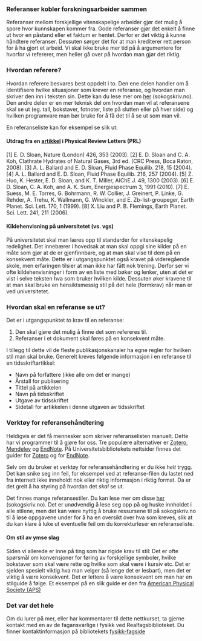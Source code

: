 ### Referanser kobler forskningsarbeider sammen
Referanser mellom forskjellige vitenskapelige arbeider gjør det mulig å spore hvor kunnskapen kommer fra. Gode referanser gjør det enkelt å finne ut hvor en påstand eller et faktum er hentet. Derfor er det viktig å kunne håndtere referanser. Dessuten sørger det for at man krediterer rett person for å ha gjort et arbeid. Vi skal ikke bruke mer tid på å argumentere for hvorfor vi refererer, men heller gå over på hvordan man gjør det riktig. 

### Hvordan referere?
Hvordan referere besvares best oppdelt i to. Den ene delen handler om å identifisere hvilke situasjoner som krever en referanse, og hvordan man skriver den inn i teksten sin. Dette kan du lese mer om [her](https://sokogskriv.no/kildebruk-og-referanser/hvordan-referere/) (sokogskriv.no). Den andre delen er en mer teknisk del om hvordan man vil at referansene skal se ut (eg. tall, bokstaver, fotnoter, liste på slutten eller på hver side) og hvilken programvare man bør bruke for å få det til å se ut som man vil. 

En referanseliste kan for eksempel se slik ut:

<div>
<b-list-group>
  <b-list-group-item variant="secondary">
      <h4>Utdrag fra en <a href="https://journals.aps.org/prl/abstract/10.1103/PhysRevLett.120.144501">artikkel</a> i Physical Review Letters (PRL)</h4>
  </b-list-group-item>
  <b-list-group-item>[1] E. D. Sloan, Nature (London) 426, 353 (2003).</b-list-group-item>
  <b-list-group-item>[2] E. D. Sloan and C. A. Koh, Clathrate Hydrates of Natural Gases, 3rd ed. (CRC Press, Boca Raton, 2008).</b-list-group-item>
  <b-list-group-item>[3] A. L. Ballard and E. D. Sloan, Fluid Phase Equilib. 218, 15 (2004).</b-list-group-item>
  <b-list-group-item>[4] A. L. Ballard and E. D. Sloan, Fluid Phase Equilib. 216, 257 (2004).</b-list-group-item>
  <b-list-group-item>[5] Z. Huo, K. Hester, E. D. Sloan, and K. T. Miller, AIChE J. 49, 1300 (2003).</b-list-group-item>
  <b-list-group-item>[6] E. D. Sloan, C. A. Koh, and A. K. Sum, Energiespectrum 3, 1991 (2010).</b-list-group-item>
  <b-list-group-item>[7] E. Suess, M. E. Torres, G. Bohrmann, R. W. Collier, J. Greinert, P. Linke, G. Rehder, A. Trehu, K. Wallmann, G. Winckler, and E. Zb-list-groupeger, Earth Planet. Sci. Lett. 170, 1 (1999).</b-list-group-item>
  <b-list-group-item>[8] X. Liu and P. B. Flemings, Earth Planet. Sci. Lett. 241, 211 (2006).</b-list-group-item>
</b-list-group>
</div>

<div class="alert alert-primary">
<h4> Kildehenvisning på universitetet (vs. vgs)</h4>
På universitetet skal man læres opp til standarder for vitenskapelig redelighet. Det innebærer i hovedsak at man skal oppgi sine kilder på en måte som gjør at de er gjenfinnbare, og at man skal vise til dem på en konsekvent måte. Dette er i utgangspunktet også kravet på videregående skole, men erfaringen tilsier at man ikke har fått nok trening. Derfor ser vi ofte kildehenvisninger i form av en liste med bøker og lenker, uten at det er vist i selve teksten hva som bruker hvilken kilde. Dessuten øker kravene til at man skal bruke en hensiktsmessig stil på det hele (formkrav) når man er ved universitetet. 
</div>

### Hvordan skal en referanse se ut?
Det er i utgangspunktet *to* krav til en referanse:

<div>
<ol>
  <li>Den skal gjøre det mulig å finne det som refereres til.</li>
  <li>Referanser i et dokument skal føres på en konsekvent måte.</li>
</ol>
</div>

I tillegg til dette vil de fleste publikasjonskanaler ha egne regler for hvilken stil man skal bruke. Generelt kreves følgende informasjon i en referanse til en tidsskriftartikkel:

<div>
<ul>
  <li>Navn på forfattere (ikke alle om det er mange)</li>
  <li>Årstall for publisering</li>
  <li>Tittel på artikkelen</li>
  <li>Navn på tidsskriftet</li>
  <li>Utgave av tidsskriftet</li>
  <li>Sidetall for artikkelen i denne utgaven av tidsskriftet</li>
</ul>
</div>

### Verktøy for referansehåndtering
Heldigvis er det få mennesker som skriver referanselisten manuelt. Dette har vi programmer til å gjøre for oss. Tre populære alternativer er [Zotero](https://www.zotero.org), [Mendeley](https://www.mendeley.com) og [EndNote](http://endnote.com). På Universitetsbibliotekets nettsider finnes det guider for [Zotero](https://www.ub.uio.no/english/writing-publishing/referencing/zotero/) og for [EndNote](https://www.ub.uio.no/skrive-publisere/referere/endnote/index.html). 

Selv om du bruker et verktøy for referansehåndtering er du ikke _helt_ trygg. Det kan snike seg inn feil, for eksempel ved at referanse-filen du lastet ned fra internett ikke inneholdt nok eller riktig informasjon i riktig format. Da er det greit å ha styring på hvordan det _skal_ se ut. 

Det finnes mange referansestiler. Du kan lese mer om disse [her](http://sokogskriv.no/kildebruk-og-referanser/referansestiler/) (sokogskriv.no). Det er unødvendig å lese seg opp på og huske innholdet i alle stilene, men det kan være nyttig å bruke ressursene til på sokogskriv.no til å løse oppgavene under for å ha en oversikt over hva som kreves, slik at du kan klare å luke ut eventuelle feil om du korrekturleser en referanseliste. 

<quiz-with-navigation :exercises="['HarvardReferenceAlternatives', 'SettInnReferansene']"></quiz-with-navigation>

<div class="alert alert-primary">
<h4>Om stil av ymse slag</h4>
Siden vi allerede er inne på ting som har rigide krav til stil: Det er ofte spørsmål om konvensjoner for føring av forskjellige symboler, hvilke bokstaver som skal være rette og hvilke som skal være i kursiv etc. Det er sjelden spesielt viktig hva man velger (så lenge det er lesbart), men det er viktig å være konsekvent. Det er lettere å være konsekvent om man har en stilguide å følge. Et eksempel på en slik guide er den fra <a href="https://journals.aps.org/authors/frequently-used-memos">American Physical Society (APS)</a>
</div>

### Det var det hele
Om du lurer på mer, eller har kommentarer til dette nettkurset, ta gjerne kontakt med en av de fagansvarlige i fysikk ved Realfagsbiblioteket. Du finner kontaktinformasjon på bibliotekets [fysikk-fagside](https://ub.uio.no/fysikk)